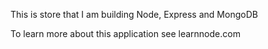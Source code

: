 This is store that I am building Node, Express and MongoDB 

To learn more about this application see learnnode.com


